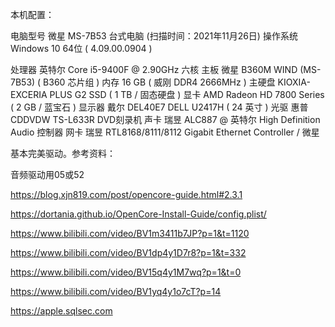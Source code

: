 本机配置：

电脑型号	微星 MS-7B53 台式电脑  (扫描时间：2021年11月26日)
操作系统	Windows 10 64位 ( 4.09.00.0904 )
	
处理器	英特尔 Core i5-9400F @ 2.90GHz 六核
主板	微星 B360M WIND (MS-7B53) ( B360 芯片组 )
内存	16 GB ( 威刚 DDR4 2666MHz )
主硬盘	 KIOXIA-EXCERIA PLUS G2 SSD ( 1 TB / 固态硬盘 )
显卡	AMD Radeon HD 7800 Series ( 2 GB / 蓝宝石 )
显示器	戴尔 DEL40E7 DELL U2417H ( 24 英寸  )
光驱	惠普 CDDVDW TS-L633R DVD刻录机
声卡	瑞昱 ALC887 @ 英特尔 High Definition Audio 控制器
网卡	瑞昱 RTL8168/8111/8112 Gigabit Ethernet Controller / 微星

基本完美驱动。参考资料：

音频驱动用05或52

https://blog.xjn819.com/post/opencore-guide.html#2.3.1

https://dortania.github.io/OpenCore-Install-Guide/config.plist/

https://www.bilibili.com/video/BV1m3411b7JP?p=1&t=1120

https://www.bilibili.com/video/BV1dp4y1D7r8?p=1&t=332

https://www.bilibili.com/video/BV15q4y1M7wq?p=1&t=0

https://www.bilibili.com/video/BV1yq4y1o7cT?p=14

https://apple.sqlsec.com